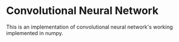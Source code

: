 # Convolutional Neural Network

This is an implementation of convolutional neural network's working implemented in numpy.